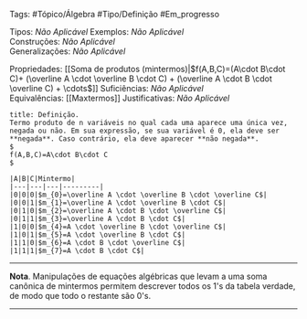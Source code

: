Tags: #Tópico/Álgebra #Tipo/Definição #Em_progresso

Tipos: _Não Aplicável_ 
Exemplos: _Não Aplicável_  
Construções: _Não Aplicável_  
Generalizações: _Não Aplicável_

Propriedades: [[Soma de produtos (mintermos)|$f(A,B,C)=(A\cdot B\cdot C)+ (\overline A \cdot \overline B \cdot C) + (\overline A \cdot B \cdot \overline C) + \cdots$]] 
Suficiências: _Não Aplicável_  
Equivalências: [[Maxtermos]]
Justificativas: _Não Aplicável_

```ad-abstract
title: Definição.
Termo produto de n variáveis no qual cada uma aparece uma única vez, negada ou não. Em sua expressão, se sua variável é 0, ela deve ser **negada**. Caso contrário, ela deve aparecer **não negada**.  
$
f(A,B,C)=A\cdot B\cdot C
$

|A|B|C|Mintermo|
|---|---|---|---------|
|0|0|0|$m_{0}=\overline A \cdot \overline B \cdot \overline C$|
|0|0|1|$m_{1}=\overline A \cdot \overline B \cdot C$|
|0|1|0|$m_{2}=\overline A \cdot B \cdot \overline C$|
|0|1|1|$m_{3}=\overline A \cdot B \cdot C$|
|1|0|0|$m_{4}=A \cdot \overline B \cdot \overline C$|
|1|0|1|$m_{5}=A \cdot \overline B \cdot C$|
|1|1|0|$m_{6}=A \cdot B \cdot \overline C$|
|1|1|1|$m_{7}=A \cdot B \cdot C$|

```
---
**Nota**. Manipulações de equações algébricas que levam a uma soma canônica de mintermos permitem descrever todos os 1's da tabela verdade, de modo que todo o restante são 0's.

---


